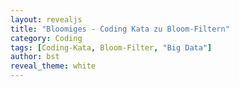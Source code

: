 ```yaml
---
layout: revealjs
title: "Bloomiges - Coding Kata zu Bloom-Filtern"
category: Coding
tags: [Coding-Kata, Bloom-Filter, "Big Data"]
author: bst
reveal_theme: white
---
```


<section
  data-markdown="content"
  data-separator="^\_\_\_+SECTION\_*$"
  data-separator-vertical="^\_\_\_+$"
  data-separator-notes="^Notes:">
</section>
